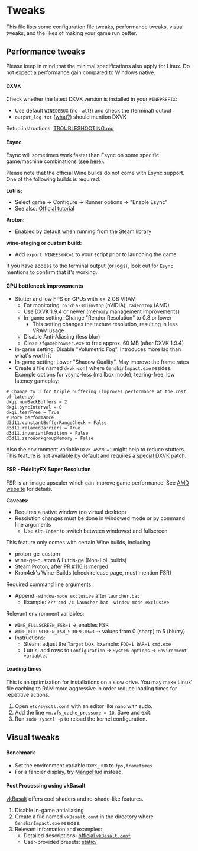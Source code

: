 # Tweaks

This file lists some configuration file tweaks, performance tweaks, visual tweaks, and the likes of making your game run better.

## Performance tweaks

Please keep in mind that the minimal specifications also apply for Linux. Do not expect a performance gain compared to Windows native.


#### DXVK

Check whether the latest DXVK version is installed in your `WINEPREFIX`:

* Use default `WINEDEBUG` (no `-all`!) and check the (terminal) output
* `output_log.txt` ([what?](FAQ.md)) should mention DXVK

Setup instructions: [TROUBLESHOOTING.md](TROUBLESHOOTING.md#graphics-bugsissues)


#### Esync

Esync will sometimes work faster than Fsync on some specific game/machine combinations ([see here](https://flightlessmango.com/benchmarks/Esync_vs_Fsync)).

Please note that the official Wine builds do not come with Esync support.
One of the following builds is required:

**Lutris:**

 * Select game -> Configure -> Runner options -> "Enable Esync"
 * See also: [Official tutorial](https://github.com/lutris/docs/blob/master/HowToEsync.md)

**Proton:**

 * Enabled by default when running from the Steam library

**wine-staging or custom build:**

 * Add `export WINEESYNC=1` to your script prior to launching the game

If you have access to the terminal output (or logs),
look out for `Esync` mentions to confirm that it's working.


#### GPU bottleneck improvements

 * Stutter and low FPS on GPUs with <= 2 GB VRAM
    * For monitoring: `nvidia-smi`/`nvtop` (nVIDIA), `radeontop` (AMD)
    * Use DXVK 1.9.4 or newer (memory management improvements)
    * In-game setting: Change "Render Resolution" to 0.8 or lower
        * This setting changes the texture resolution, resulting in less VRAM usage
    * Disable Anti-Aliasing (less blur)
    * Close `zfgamebrowser.exe` to free approx. 60 MB (after DXVK 1.9.4)
 * In-game setting: Disable "Volumetric Fog". Introduces more lag than what's worth it
 * In-game setting: Lower "Shadow Quality". May improve the frame rates
 * Create a file named `dxvk.conf` where `GenshinImpact.exe` resides. Example options for vsync-less (mailbox mode), tearing-free, low latency gameplay:

```
# Change to 3 for triple buffering (improves performance at the cost of latency)
dxgi.numBackBuffers = 2
dxgi.syncInterval = 0
dxgi.tearFree = True
# More performance
d3d11.constantBufferRangeCheck = False
d3d11.relaxedBarriers = True
d3d11.invariantPosition = False
d3d11.zeroWorkgroupMemory = False
```

Also the environment variable `DXVK_ASYNC=1` might help to reduce stutters. This
feature is not available by default and requires a [special DXVK patch](https://github.com/Sporif/dxvk-async).


#### FSR - FidelityFX Super Resolution

FSR is an image upscaler which can improve game performance.
See [AMD website](https://www.amd.com/en/technologies/radeon-software-fidelityfx-super-resolution) for details.

**Caveats:**

 * Requires a native window (no virtual desktop)
 * Resolution changes must be done in windowed mode or by command line arguments
    * Use `Alt+Enter` to switch between windowed and fullscreen

This feature only comes with certain Wine builds, including:

 * proton-ge-custom
 * wine-ge-custom & Lutris-ge (Non-LoL builds)
 * Steam Proton, after [PR #116 is merged](https://github.com/ValveSoftware/wine/pull/116)
 * Kron4ek's Wine-Builds (check release page, must mention FSR)

Required command line arguments:

 * Append `-window-mode exclusive` after `launcher.bat`
    * Example: `??? cmd /c launcher.bat -window-mode exclusive`

Relevant environment variables:

 * `WINE_FULLSCREEN_FSR=1` -> enables FSR
 * `WINE_FULLSCREEN_FSR_STRENGTH=3` -> values from 0 (sharp) to 5 (blurry)
 * Instructions:
    * Steam: adjust the `Target` box. Example: `FOO=1 BAR=1 cmd.exe`
    * Lutris: add rows to `Configuration` -> `System options` -> `Environment variables`


#### Loading times

This is an optimization for installations on a slow drive.
You may make Linux' file caching to RAM more aggressive in order reduce loading
times for repetitive actions.

1. Open `etc/sysctl.conf` with an editor like `nano` with sudo.
2. Add the line `vm.vfs_cache_pressure = 10`. Save and exit.
3. Run `sudo sysctl -p` to reload the kernel configuration.


## Visual tweaks

#### Benchmark

* Set the environment variable `DXVK_HUD` to `fps,frametimes`
* For a fancier display, try [MangoHud](https://github.com/flightlessmango/MangoHud) instead.


#### Post Processing using vkBasalt

[vkBasalt](https://github.com/DadSchoorse/vkBasalt) offers cool shaders and re-shade-like features.

1. Disable in-game antialiasing
2. Create a file named `vkBasalt.conf` in the directory where `GenshinImpact.exe` resides.
3. Relevant information and examples:
    * Detailed descriptions: [official `vkBasalt.conf`](https://github.com/DadSchoorse/vkBasalt/blob/master/config/vkBasalt.conf)
    * User-provided presets: [static/](static/)
